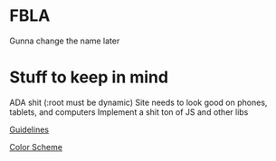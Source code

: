 # FBLA
Gunna change the name later

# Stuff to keep in mind
ADA shit (:root must be dynamic)
Site needs to look good on phones, tablets, and computers
Implement a shit ton of JS and other libs


[Guidelines](https://connect.fbla.org/headquarters/files/High%20School%20Competitive%20Events%20Resources/Individual%20Guidelines/Presentation%20Events/Website-Coding--Development.pdf)

[Color Scheme](https://coolors.co/227c9d-17c3b2-ffcb77-ddd0c8-fe6d73)
